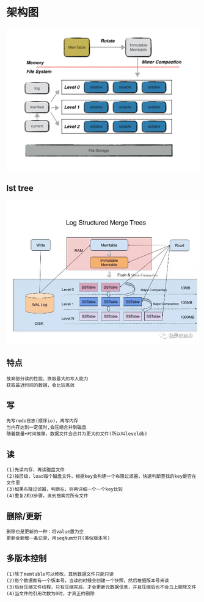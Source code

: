 # 架构图
![Alt text](leveldb-image.png)
## lst tree
![Alt text](image-6.png)
## 特点
```
放弃部分读的性能、换取最大的写入能力
获取最近时间的数据，会比较高效
```
## 写
```
先写redo日志(顺序io)，再写内存
当内存达到一定值时,会压缩合并到磁盘
随着数量+时间推移，数据文件会合并为更大的文件(所以叫leveldb)
```
## 读
```
(1)先读内存，再读磁盘文件
(2)按层级，load每个磁盘文件，根据key会构建一个布隆过滤器，快速判断查找的key是否在文件里
(3)如果布隆过滤器，判断在，则再详细一个一个key比较
(4)重复2和3步骤，直到搜索完所有文件
```
## 删除/更新
```
删除也是更新的一种：将value置为空
更新会新增一条记录，用seqNum分开(类似版本号)
```
## 多版本控制
```
(1)除了memtable可以修改，其他数据文件只能只读
(2)每个数据都有一个版本号，当读的时候会创建一个快照，然后根据版本号来读
(3)后台压缩文件线程，只有压缩完后，才会更新元数据信息，并且压缩后也不会马上删除文件
(4)当文件的引用次数为0时，才真正的删除
```